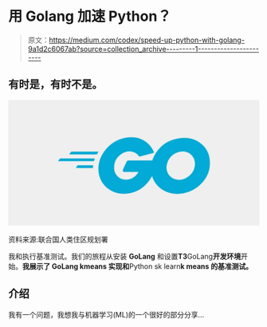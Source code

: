 # 用 Golang 加速 Python？

> 原文：<https://medium.com/codex/speed-up-python-with-golang-9a1d2c6067ab?source=collection_archive---------1----------------------->

## 有时是，有时不是。

![](img/d4d20f5b007fd2225eee895e46ab85d8.png)

资料来源:联合国人类住区规划署

我和执行基准测试。我们的旅程从安装 **GoLang** 和设置**T3**GoLang**开发环境**开始。**我展示了 **GoLang kmeans** 实现和**Python sk learn****k means 的基准测试。****

## 介绍

我有一个问题，我想我与机器学习(ML)的一个很好的部分分享…